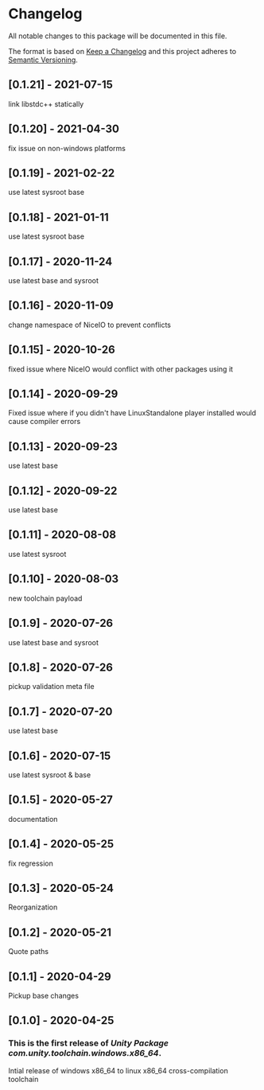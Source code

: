 # Changelog
All notable changes to this package will be documented in this file.

The format is based on [Keep a Changelog](http://keepachangelog.com/en/1.0.0/)
and this project adheres to [Semantic Versioning](http://semver.org/spec/v2.0.0.html).

## [0.1.21] - 2021-07-15

link libstdc++ statically

## [0.1.20] - 2021-04-30
fix issue on non-windows platforms

## [0.1.19] - 2021-02-22

use latest sysroot base

## [0.1.18] - 2021-01-11

use latest sysroot base

## [0.1.17] - 2020-11-24

use latest base and sysroot

## [0.1.16] - 2020-11-09

change namespace of NiceIO to prevent conflicts

## [0.1.15] - 2020-10-26

fixed issue where NiceIO would conflict with other packages using it

## [0.1.14] - 2020-09-29

Fixed issue where if you didn't have LinuxStandalone player installed would cause compiler errors

## [0.1.13] - 2020-09-23

use latest base

## [0.1.12] - 2020-09-22

use latest base

## [0.1.11] - 2020-08-08

use latest sysroot

## [0.1.10] - 2020-08-03

new toolchain payload

## [0.1.9] - 2020-07-26

use latest base and sysroot

## [0.1.8] - 2020-07-26

pickup validation meta file

## [0.1.7] - 2020-07-20

use latest base

## [0.1.6] - 2020-07-15

use latest sysroot & base

## [0.1.5] - 2020-05-27

documentation

## [0.1.4] - 2020-05-25

fix regression

## [0.1.3] - 2020-05-24

Reorganization

## [0.1.2] - 2020-05-21

Quote paths

## [0.1.1] - 2020-04-29

Pickup base changes

## [0.1.0] - 2020-04-25

### This is the first release of *Unity Package com.unity.toolchain.windows.x86_64*.

Intial release of windows x86_64 to linux x86_64 cross-compilation toolchain
